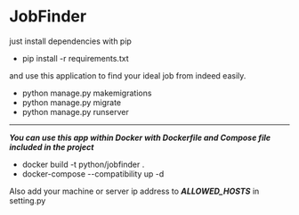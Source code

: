 # JobFinder

just install dependencies with pip
- pip install -r requirements.txt
 
and use this application to find your ideal job from indeed easily.

- python manage.py makemigrations
- python manage.py migrate
- python manage.py runserver

-----

***You can use this app within Docker with Dockerfile and Compose file included in the project***

- docker build -t python/jobfinder .
- docker-compose --compatibility up -d

Also add your machine or server ip address to ***ALLOWED_HOSTS*** in setting.py

